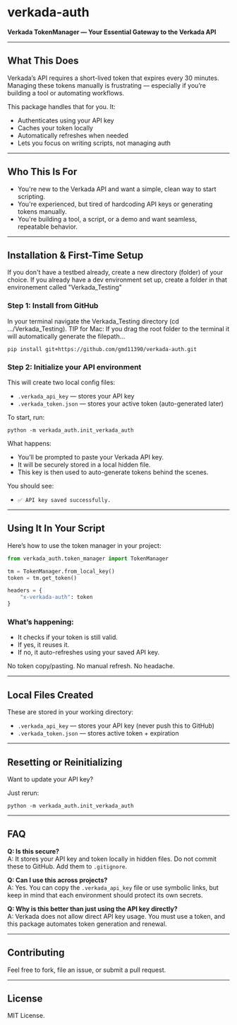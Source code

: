 # verkada-auth

**Verkada TokenManager — Your Essential Gateway to the Verkada API**

---

## What This Does

Verkada’s API requires a short-lived token that expires every 30 minutes. Managing these tokens manually is frustrating — especially if you’re building a tool or automating workflows.

This package handles that for you. It:
- Authenticates using your API key
- Caches your token locally
- Automatically refreshes when needed
- Lets you focus on writing scripts, not managing auth

---

## Who This Is For

- You're new to the Verkada API and want a simple, clean way to start scripting.
- You're experienced, but tired of hardcoding API keys or generating tokens manually.
- You're building a tool, a script, or a demo and want seamless, repeatable behavior.

---

## Installation & First-Time Setup

If you don't have a testbed already, create a new directory (folder) of your choice. If you already have a dev environment set up, create a folder in that environement called "Verkada_Testing"

### Step 1: Install from GitHub

In your terminal navigate the Verkada_Testing directory (cd .../Verkada_Testing). TIP for Mac: If you drag the root folder to the terminal it will automatically generate the filepath...

```
pip install git+https://github.com/gmd11390/verkada-auth.git
```

### Step 2: Initialize your API environment

This will create two local config files:
- `.verkada_api_key` — stores your API key
- `.verkada_token.json` — stores your active token (auto-generated later)

To start, run:

```
python -m verkada_auth.init_verkada_auth
```

What happens:
- You’ll be prompted to paste your Verkada API key.
- It will be securely stored in a local hidden file.
- This key is then used to auto-generate tokens behind the scenes.

You should see:
- `✅ API key saved successfully.`

---

## Using It In Your Script

Here’s how to use the token manager in your project:

```python
from verkada_auth.token_manager import TokenManager

tm = TokenManager.from_local_key()
token = tm.get_token()

headers = {
    "x-verkada-auth": token
}
```

### What’s happening:
- It checks if your token is still valid.
- If yes, it reuses it.
- If no, it auto-refreshes using your saved API key.

No token copy/pasting. No manual refresh. No headache.

---

## Local Files Created

These are stored in your working directory:

- `.verkada_api_key` — stores your API key (never push this to GitHub)
- `.verkada_token.json` — stores active token + expiration

---

## Resetting or Reinitializing

Want to update your API key?

Just rerun:

```
python -m verkada_auth.init_verkada_auth
```

---

## FAQ

**Q: Is this secure?**  
A: It stores your API key and token locally in hidden files. Do not commit these to GitHub. Add them to `.gitignore`.

**Q: Can I use this across projects?**  
A: Yes. You can copy the `.verkada_api_key` file or use symbolic links, but keep in mind that each environment should protect its own secrets.

**Q: Why is this better than just using the API key directly?**  
A: Verkada does not allow direct API key usage. You must use a token, and this package automates token generation and renewal.

---

## Contributing

Feel free to fork, file an issue, or submit a pull request.

---

## License

MIT License.
